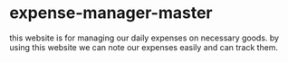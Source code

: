 # expense-manager-master
this website is for managing our daily expenses on necessary goods. by using this  website we can note our expenses easily and can track them.
